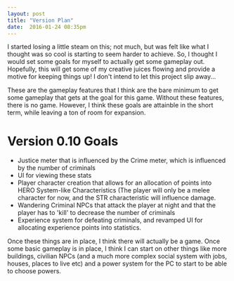 ```yaml
---
layout: post
title: "Version Plan"
date:  2016-01-24 08:35pm
---
```


I started losing a little steam on this; not much, but was felt like what I thought was so cool is starting to seem harder to achieve. So, I thought I would set some goals for myself to actually get some gameplay out. Hopefully, this will get some of my creative juices flowing and provide a motive for keeping things up! I don't intend to let this project slip away...

These are the gameplay features that I think are the bare minimum to get some gameplay that gets at the goal for this game. Without these features, there is no game. However, I think these goals are attainble in the short term, while leaving a ton of room for expansion.

# Version 0.10 Goals

* Justice meter that is influenced by the Crime meter, which is influenced by the number of criminals
* UI for viewing these stats
* Player character creation that allows for an allocation of points into HERO System-like Characteristics (The player will only be a melee character for now, and the STR characteristic will influence damage.
* Wandering Criminal NPCs that attack the player at night and that the player has to 'kill' to decrease the number of criminals
* Experience system for defeating criminals, and revamped UI for allocating experience points into statistics.

Once these things are in place, I think there will actually be a game. Once some basic gameplay is in place, I think I can start on other things like more buildings, civilian NPCs (and a much more complex social system with jobs, houses, places to live etc) and a power system for the PC to start to be able to choose powers.
